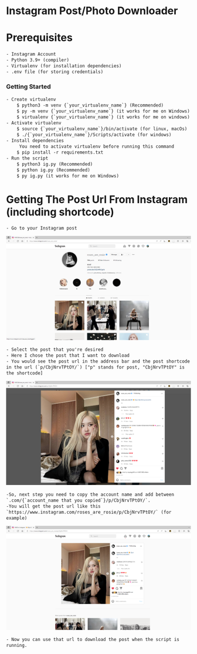 # Instagram Post/Photo Downloader

# Prerequisites
    
    - Instagram Account
    - Python 3.9+ (compiler)
    - Virtualenv (for installation dependencies)
    - .env file (for storing credentials)

### Getting Started

    - Create virtualenv
        $ python3 -m venv {`your_virtualenv_name`} (Recommended)
        $ py -m venv {`your_virtualenv_name`} (it works for me on Windows)
        $ virtualenv {`your_virtualenv_name`} (it works for me on windows)
    - Activate virtualenv
        $ source {`your_virtualenv_name`}/bin/activate (for linux, macOs)
        $ ./{`your_virtualenv_name`}/Scripts/activate (for windows)
    - Install dependencies
         You need to activate virtualenv before running this command
        $ pip install -r requirements.txt
    - Run the script
        $ python3 ig.py (Recommended)
        $ python ig.py (Recommended)
        $ py ig.py (it works for me on Windows)

# Getting The Post Url From Instagram (including shortcode)

    - Go to your Instagram post
![Default Home View](screenshots/instagram.png?raw=true "Title")

    - Select the post that you're desired
    - Here I chose the post that I want to download
    - You would see the post url in the address bar and the post shortcode in the url (`p/CbjNrvTPtOY/`) ["p" stands for post, "CbjNrvTPtOY" is the shortcode]
![Default Home View](screenshots/gettingshortcode.png?raw=true "Title")

    -So, next step you need to copy the account name and add between `.com/{`account_name that you copied`}/p/CbjNrvTPtOY/`.
    -You will get the post url like this `https://www.instagram.com/roses_are_rosie/p/CbjNrvTPtOY/` (for example)
![Default Home View](screenshots/postwithshortcode.png?raw=true "Title")

    - Now you can use that url to download the post when the script is running.
